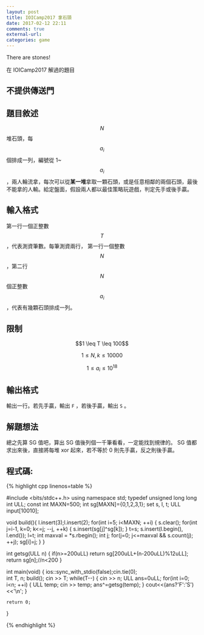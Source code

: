 ```yaml
---
layout: post
title: IOICamp2017 拿石頭
date: 2017-02-12 22:11
comments: true
external-url:
categories: game
---
```


There are stones!

在 IOICamp2017 解過的題目

## 不提供傳送門

## 題目敘述
$$N$$ 堆石頭，每 $$a_{i}$$ 個排成一列，編號從 1~$$a_{i}$$ ，兩人輪流拿，每次可以從**某一堆**拿取一顆石頭，或是任意相鄰的兩個石頭，最後不能拿的人輸。給定盤面，假設兩人都以最佳策略玩遊戲，判定先手或後手贏。

## 輸入格式
第一行一個正整數 $$T$$ ，代表測資筆數。每筆測資兩行，
第一行一個整數 $$N$$ ，第二行 $$N$$ 個正整數 $$a_{i}$$ ，代表有幾顆石頭排成一列。

## 限制

<center>
$$1 \leq T \leq 100$$

$$1 \leq N,k \leq 10000$$

$$1 \leq a_{i} \leq 10^{18}$$
</center>

## 輸出格式
輸出一行。若先手贏，輸出 `F` ，若後手贏，輸出 `S` 。

## 解題想法

總之先算 SG 值吧，算出 SG 值後列個一千筆看看，一定能找到規律的。
SG 值都求出來後，直接將每堆 xor 起來，若不等於 0 則先手贏，反之則後手贏。

## 程式碼:

{% highlight cpp linenos=table %}

#include <bits/stdc++.h>
using namespace std;
typedef unsigned long long int ULL;
const int MAXN=500;
int sg[MAXN]={0,1,2,3,1};
set<int> s, l, t;
ULL input[10010];

void build(){
    l.insert(3);l.insert(2);
    for(int i=5; i<MAXN; ++i) {
        s.clear();
        for(int j=i-1, k=0; k<=j; --j, ++k) {
            s.insert(sg[j]^sg[k]);
        }
        t=s;
        s.insert(l.begin(), l.end());
        l=t;
        int maxval = *s.rbegin();
        int j;
        for(j=0; j<=maxval && s.count(j); ++j);
        sg[i]=j;
    }
}

int getsg(ULL n) {
    if(n>=200uLL) return sg[200uLL+(n-200uLL)%12uLL];
    return sg[n];//n<200
}

int main(void) {
    ios::sync_with_stdio(false);cin.tie(0);                            
    int T, n;
    build();
    cin >> T;
    while(T--) {
        cin >> n;
        ULL ans=0uLL;
        for(int i=0; i<n; ++i) {
            ULL temp;
            cin >> temp;
            ans^=getsg(temp);
        }
        cout<<(ans?'F':'S')<<'\n';
    }
    
    return 0;
}

{% endhighlight %}

